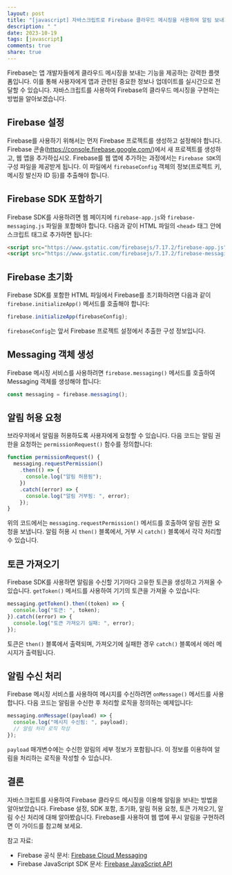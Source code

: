 ```yaml
---
layout: post
title: "[javascript] 자바스크립트로 Firebase 클라우드 메시징을 사용하여 알림 보내기"
description: " "
date: 2023-10-19
tags: [javascript]
comments: true
share: true
---
```


Firebase는 앱 개발자들에게 클라우드 메시징을 보내는 기능을 제공하는 강력한 플랫폼입니다. 이를 통해 사용자에게 앱과 관련된 중요한 정보나 업데이트를 실시간으로 전달할 수 있습니다. 자바스크립트를 사용하여 Firebase의 클라우드 메시징을 구현하는 방법을 알아보겠습니다.

## Firebase 설정

Firebase를 사용하기 위해서는 먼저 Firebase 프로젝트를 생성하고 설정해야 합니다. Firebase 콘솔(https://console.firebase.google.com/)에서 새 프로젝트를 생성하고, 웹 앱을 추가하십시오. Firebase를 웹 앱에 추가하는 과정에서는 `Firebase SDK`의 구성 파일을 제공받게 됩니다. 이 파일에서 `firebaseConfig` 객체의 정보(프로젝트 키, 메시징 발신자 ID 등)를 추출해야 합니다.

## Firebase SDK 포함하기

Firebase SDK를 사용하려면 웹 페이지에 `firebase-app.js`와 `firebase-messaging.js` 파일을 포함해야 합니다. 다음과 같이 HTML 파일의 `<head>` 태그 안에 스크립트 태그로 추가하면 됩니다:

```html
<script src="https://www.gstatic.com/firebasejs/7.17.2/firebase-app.js"></script>
<script src="https://www.gstatic.com/firebasejs/7.17.2/firebase-messaging.js"></script>
```

## Firebase 초기화

Firebase SDK를 포함한 HTML 파일에서 Firebase를 초기화하려면 다음과 같이 `firebase.initializeApp()` 메서드를 호출해야 합니다:

```javascript
firebase.initializeApp(firebaseConfig);
```

`firebaseConfig`는 앞서 Firebase 프로젝트 설정에서 추출한 구성 정보입니다.

## Messaging 객체 생성

Firebase 메시징 서비스를 사용하려면 `firebase.messaging()` 메서드를 호출하여 Messaging 객체를 생성해야 합니다:

```javascript
const messaging = firebase.messaging();
```

## 알림 허용 요청

브라우저에서 알림을 허용하도록 사용자에게 요청할 수 있습니다. 다음 코드는 알림 권한을 요청하는 `permissionRequest()` 함수를 정의합니다:

```javascript
function permissionRequest() {
  messaging.requestPermission()
    .then(() => {
      console.log("알림 허용됨");
    })
    .catch((error) => {
      console.log("알림 거부됨: ", error);
    });
}
```

위의 코드에서는 `messaging.requestPermission()` 메서드를 호출하여 알림 권한 요청을 보냅니다. 알림 허용 시 `then()` 블록에서, 거부 시 `catch()` 블록에서 각각 처리할 수 있습니다.

## 토큰 가져오기

Firebase SDK를 사용하면 알림을 수신할 기기마다 고유한 토큰을 생성하고 가져올 수 있습니다. `getToken()` 메서드를 사용하여 기기의 토큰을 가져올 수 있습니다:

```javascript
messaging.getToken().then((token) => {
  console.log("토큰: ", token);
}).catch((error) => {
  console.log("토큰 가져오기 실패: ", error);
});
```

토큰은 `then()` 블록에서 출력되며, 가져오기에 실패한 경우 `catch()` 블록에서 에러 메시지가 출력됩니다.

## 알림 수신 처리

Firebase 메시징 서비스를 사용하여 메시지를 수신하려면 `onMessage()` 메서드를 사용합니다. 다음 코드는 알림을 수신한 후 처리할 로직을 정의하는 예제입니다:

```javascript
messaging.onMessage((payload) => {
  console.log("메시지 수신됨: ", payload);
  // 알림 처리 로직 작성
});
```

`payload` 매개변수에는 수신한 알림의 세부 정보가 포함됩니다. 이 정보를 이용하여 알림을 처리하는 로직을 작성할 수 있습니다.

## 결론

자바스크립트를 사용하여 Firebase 클라우드 메시징을 이용해 알림을 보내는 방법을 알아보았습니다. Firebase 설정, SDK 포함, 초기화, 알림 허용 요청, 토큰 가져오기, 알림 수신 처리에 대해 알아봤습니다. Firebase를 사용하여 웹 앱에 푸시 알림을 구현하려면 이 가이드를 참고해 보세요.

참고 자료:
- Firebase 공식 문서: [Firebase Cloud Messaging](https://firebase.google.com/docs/cloud-messaging)
- Firebase JavaScript SDK 문서: [Firebase JavaScript API](https://firebase.google.com/docs/reference/js)